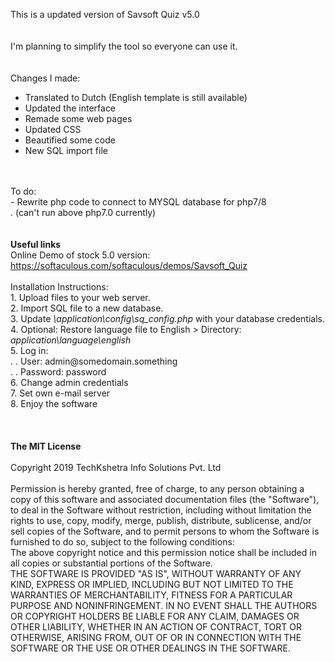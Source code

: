 This is a updated version of Savsoft Quiz v5.0
<br>
<br>
<br>
I'm planning to simplify the tool so everyone can use it.
<br>
<br>
<br>
Changes I made:
- Translated to Dutch (English template is still available)
- Updated the interface
- Remade some web pages
- Updated CSS
- Beautified some code
- New SQL import file
<br>
<br>
To do:
<br>
- Rewrite php code to connect to MYSQL database for php7/8
<br>
. (can't run above php7.0 currently)
<br>
<br>
<br>
<strong>Useful links</strong>
<br> 
Online Demo of stock 5.0 version: <a href="https://softaculous.com/softaculous/demos/Savsoft_Quiz" target="onlindedemo">https://softaculous.com/softaculous/demos/Savsoft_Quiz</a> 
<br>
<br> 
Installation Instructions:
<br>
1. Upload files to your web server.
<br>
2. Import SQL file to a new database.
<br>
3. Update <i>\application\config\sq_config.php</i> with your database credentials.
<br>
4. Optional: Restore language file to English > Directory: <i>application\language\english</i>
<br>
5. Log in:
<br>
. .  User: admin@somedomain.something
<br>
. .  Password: password
<br>
6. Change admin credentials
<br>
7. Set own e-mail server
<br>
8. Enjoy the software
<br>
<br>
<br>
<br> 
<strong>The MIT License</strong>
<br> 
<br> 
Copyright 2019 TechKshetra Info Solutions Pvt. Ltd
<br> 
<br> 
Permission is hereby granted, free of charge, to any person obtaining a copy of this software and associated documentation files (the "Software"), to deal in the Software without restriction, including without limitation the rights to use, copy, modify, merge, publish, distribute, sublicense, and/or sell copies of the Software, and to permit persons to whom the Software is furnished to do so, subject to the following conditions:
<br>
The above copyright notice and this permission notice shall be included in all copies or substantial portions of the Software.
<br>
THE SOFTWARE IS PROVIDED "AS IS", WITHOUT WARRANTY OF ANY KIND, EXPRESS OR IMPLIED, INCLUDING BUT NOT LIMITED TO THE WARRANTIES OF MERCHANTABILITY, FITNESS FOR A PARTICULAR PURPOSE AND NONINFRINGEMENT. IN NO EVENT SHALL THE AUTHORS OR COPYRIGHT HOLDERS BE LIABLE FOR ANY CLAIM, DAMAGES OR OTHER LIABILITY, WHETHER IN AN ACTION OF CONTRACT, TORT OR OTHERWISE, ARISING FROM, OUT OF OR IN CONNECTION WITH THE SOFTWARE OR THE USE OR OTHER DEALINGS IN THE SOFTWARE.
<br>
<br>
<br>
